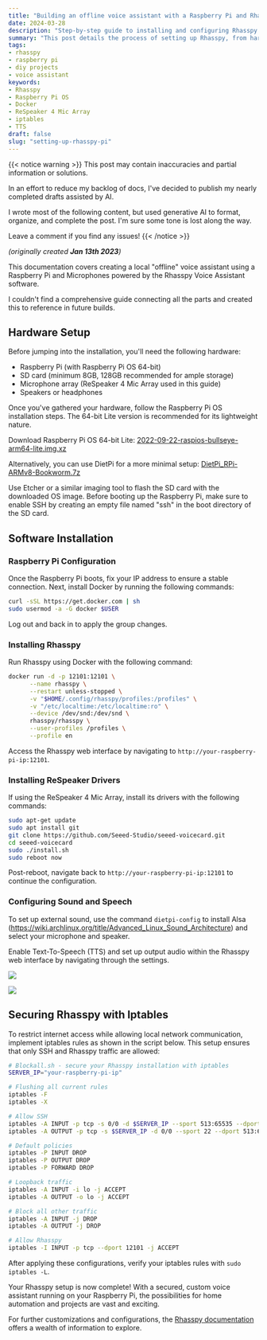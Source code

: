 ```yaml
---
title: "Building an offline voice assistant with a Raspberry Pi and Rhasspy"
date: 2024-03-28
description: "Step-by-step guide to installing and configuring Rhasspy on a Raspberry Pi."
summary: "This post details the process of setting up Rhasspy, from hardware preparation to software installation and configuration, including securing the device with iptables."
tags:
- rhasspy
- raspberry pi
- diy projects
- voice assistant
keywords:
- Rhasspy
- Raspberry Pi OS
- Docker
- ReSpeaker 4 Mic Array
- iptables
- TTS
draft: false
slug: "setting-up-rhasspy-pi"
---
```


{{< notice warning >}}
This post may contain inaccuracies and partial information or solutions.

In an effort to reduce my backlog of docs, I've decided to publish my nearly completed drafts assisted by AI.

I wrote most of the following content, but used generative AI to format, organize, and complete the post. I'm sure some tone is lost along the way.

Leave a comment if you find any issues!
{{< /notice >}}

_(originally created **Jan 13th 2023**)_

This documentation covers creating a local "offline" voice assistant using a Raspberry Pi and Microphones powered by the Rhasspy Voice Assistant software.

I couldn't find a comprehensive guide connecting all the parts and created this to reference in future builds.

## Hardware Setup

Before jumping into the installation, you'll need the following hardware:

- Raspberry Pi (with Raspberry Pi OS 64-bit)
- SD card (minimum 8GB, 128GB recommended for ample storage)
- Microphone array (ReSpeaker 4 Mic Array used in this guide)
- Speakers or headphones

Once you've gathered your hardware, follow the Raspberry Pi OS installation steps. The 64-bit Lite version is recommended for its lightweight nature.

Download Raspberry Pi OS 64-bit Lite:
[2022-09-22-raspios-bullseye-arm64-lite.img.xz](https://downloads.raspberrypi.org/raspios_lite_arm64/images/raspios_lite_arm64-2022-09-26/)

Alternatively, you can use DietPi for a more minimal setup:
[DietPi_RPi-ARMv8-Bookworm.7z](https://dietpi.com/downloads/images/)

Use Etcher or a similar imaging tool to flash the SD card with the downloaded OS image. Before booting up the Raspberry Pi, make sure to enable SSH by creating an empty file named "ssh" in the boot directory of the SD card.

## Software Installation

### Raspberry Pi Configuration

Once the Raspberry Pi boots, fix your IP address to ensure a stable connection. Next, install Docker by running the following commands:

```bash
curl -sSL https://get.docker.com | sh
sudo usermod -a -G docker $USER
```

Log out and back in to apply the group changes.

### Installing Rhasspy

Run Rhasspy using Docker with the following command:

```bash
docker run -d -p 12101:12101 \
      --name rhasspy \
      --restart unless-stopped \
      -v "$HOME/.config/rhasspy/profiles:/profiles" \
      -v "/etc/localtime:/etc/localtime:ro" \
      --device /dev/snd:/dev/snd \
      rhasspy/rhasspy \
      --user-profiles /profiles \
      --profile en
```

Access the Rhasspy web interface by navigating to `http://your-raspberry-pi-ip:12101`.

### Installing ReSpeaker Drivers

If using the ReSpeaker 4 Mic Array, install its drivers with the following commands:

```bash
sudo apt-get update
sudo apt install git
git clone https://github.com/Seeed-Studio/seeed-voicecard.git
cd seeed-voicecard
sudo ./install.sh
sudo reboot now
```

Post-reboot, navigate back to `http://your-raspberry-pi-ip:12101` to continue the configuration.

### Configuring Sound and Speech

To set up external sound, use the command `dietpi-config` to install Alsa (https://wiki.archlinux.org/title/Advanced_Linux_Sound_Architecture) and select your microphone and speaker.

Enable Text-To-Speech (TTS) and set up output audio within the Rhasspy web interface by navigating through the settings.

![](/img/rhasspy.png)

![](/img/rhasspy-2.png)

## Securing Rhasspy with Iptables

To restrict internet access while allowing local network communication, implement iptables rules as shown in the script below. This setup ensures that only SSH and Rhasspy traffic are allowed:

```bash
# Blockall.sh - secure your Rhasspy installation with iptables
SERVER_IP="your-raspberry-pi-ip"

# Flushing all current rules
iptables -F
iptables -X

# Allow SSH
iptables -A INPUT -p tcp -s 0/0 -d $SERVER_IP --sport 513:65535 --dport 22 -m state --state NEW,ESTABLISHED -j ACCEPT
iptables -A OUTPUT -p tcp -s $SERVER_IP -d 0/0 --sport 22 --dport 513:65535 -m state --state ESTABLISHED -j ACCEPT

# Default policies
iptables -P INPUT DROP
iptables -P OUTPUT DROP
iptables -P FORWARD DROP

# Loopback traffic
iptables -A INPUT -i lo -j ACCEPT
iptables -A OUTPUT -o lo -j ACCEPT

# Block all other traffic
iptables -A INPUT -j DROP
iptables -A OUTPUT -j DROP

# Allow Rhasspy
iptables -I INPUT -p tcp --dport 12101 -j ACCEPT
```

After applying these configurations, verify your iptables rules with `sudo iptables -L`.

Your Rhasspy setup is now complete! With a secured, custom voice assistant running on your Raspberry Pi, the possibilities for home automation and projects are vast and exciting.

For further customizations and configurations, the [Rhasspy documentation](https://rhasspy.readthedocs.io/en/latest/installation/) offers a wealth of information to explore.